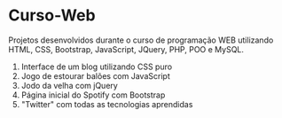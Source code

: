 # Curso-Web
Projetos desenvolvidos durante o curso de programação WEB utilizando HTML, CSS, Bootstrap, JavaScript, JQuery, PHP, POO e MySQL.

1. Interface de um blog utilizando CSS puro
2. Jogo de estourar balões com JavaScript
3. Jodo da velha com jQuery
4. Página inicial do Spotify com Bootstrap
5. "Twitter" com todas as tecnologias aprendidas



